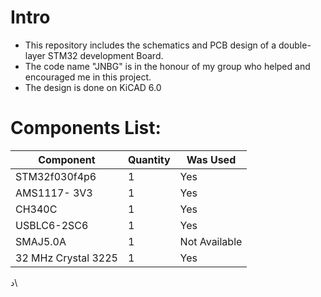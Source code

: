 # Intro
- This repository includes the schematics and PCB design of a double-layer STM32 development Board.
- The code name "JNBG" is in the honour of my group who helped and encouraged me in this project.
- The design is done on KiCAD 6.0
# Components List:
|Component|Quantity| Was Used|
|----|-----|-------|
|STM32f030f4p6|1|Yes|
|AMS1117- 3V3|1|Yes|
|CH340C|1|Yes|
|USBLC6-2SC6|1|Yes|
|SMAJ5.0A|1|Not Available|
|32 MHz Crystal 3225|1|Yes|


د\
